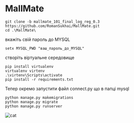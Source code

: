 <h1>MallMate</h1>

``` shell
git clone -b mallmate_101_final_log_reg_0.3 https://github.com/RomanSukhai/MallMate.git
cd .\MallMate\
```
вкажіть свій пароль до MYSQL

``` shell
setx MYSQL_PWD "ваш_пароль_до_MYSQL"
```
створіть віртуальне середовище

``` shell
pip install virtualenv
virtualenv virtenv 
.\virtenv\Scripts\activate 
pip install -r requirements.txt
```

Тепер окремо запустити файл connect.py що в папці mysql

``` shell
python manage.py makemigrations
python manage.py migrate 
python manage.py runserver
```


   ![cat](https://github.com/RomanSukhai/MallMate/assets/118640498/488761ad-a13a-438b-82df-02a00ef1bcc3)

